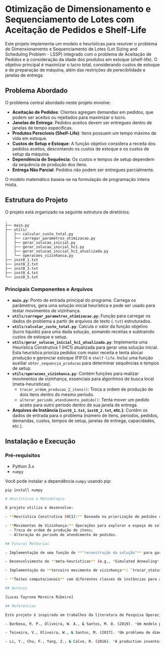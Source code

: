 
# Otimização de Dimensionamento e Sequenciamento de Lotes com Aceitação de Pedidos e Shelf-Life

Este projeto implementa um modelo e heurísticas para resolver o problema de Dimensionamento e Sequenciamento de Lotes (Lot Sizing and Scheduling Problem - LSSP) integrado com o problema de Aceitação de Pedidos e a consideração da idade dos produtos em estoque (shelf-life). O objetivo principal é maximizar o lucro total, considerando custos de estoque e de preparação de máquina, além das restrições de perecibilidade e janelas de entrega.

## Problema Abordado

O problema central abordado neste projeto envolve:

* **Aceitação de Pedidos**: Clientes agregam demandas em pedidos, que podem ser aceitos ou rejeitados para maximizar o lucro.
* **Janelas de Entrega**: Pedidos aceitos devem ser entregues dentro de janelas de tempo específicas.
* **Produtos Perecíveis (Shelf-Life)**: Itens possuem um tempo máximo de vida em estoque.
* **Custos de Setup e Estoque**: A função objetivo considera a receita dos pedidos aceitos, descontando os custos de estoque e os custos de setup da máquina.
* **Dependência de Sequência**: Os custos e tempos de setup dependem da sequência de produção dos itens.
* **Entrega Não Parcial**: Pedidos não podem ser entregues parcialmente.

O modelo matemático baseia-se na formulação de programação inteira mista.

## Estrutura do Projeto

O projeto está organizado na seguinte estrutura de diretórios:
```
.
├── main.py
├── utils/
│   ├── calcular_custo_total.py
│   ├── carregar_parametros_otimizacao.py
│   ├── gerar_solucao_inicial.py
│   ├── gerar_solucao_inicial_hc1.py
│   ├── gerar_solucao_inicial_hc1_atualizada.py
│   └── operacoes_vizinhanca.py
├── inst0_1.txt
├── inst0_2.txt
├── inst0_3.txt
├── inst0_4.txt
└── inst0_5.txt
```
### Principais Componentes e Arquivos

* **`main.py`**: Ponto de entrada principal do programa. Carrega os parâmetros, gera uma solução inicial heurística e pode ser usado para testar movimentos de vizinhança.
* **`utils/carregar_parametros_otimizacao.py`**: Função para carregar os dados do problema a partir de arquivos de texto (`.txt`) estruturados.
* **`utils/calcular_custo_total.py`**: Calcula o valor da função objetivo (lucro líquido) para uma dada solução, somando receitas e subtraindo custos de estoque e setup.
* **`utils/gerar_solucao_inicial_hc1_atualizada.py`**: Implementa uma Heurística Construtiva 1 (HC1) atualizada para gerar uma solução inicial. Esta heurística prioriza pedidos com maior receita e tenta alocar produção e gerenciar estoque (FIFO) e `shelf-life`. Inclui uma função auxiliar `obter_sequencia_producao` para determinar sequências e tempos de setup.
* **`utils/operacoes_vizinhanca.py`**: Contém funções para realizar movimentos de vizinhança, essenciais para algoritmos de busca local (meta-heurísticas).
    * `trocar_ordem_producao_2_itens()`: Troca a ordem de produção de dois itens dentro do mesmo período.
    * `alterar_periodo_atendimento_pedido()`: Tenta mover um pedido aceito para outro período dentro de sua janela de entrega.
* **Arquivos de Instância (`inst0_1.txt`, `inst0_2.txt`, etc.)**: Contêm os dados de entrada para o problema (número de itens, períodos, pedidos, demandas, custos, tempos de setup, janelas de entrega, capacidades, etc.).

## Instalação e Execução

### Pré-requisitos

* Python 3.x
* `numpy`

Você pode instalar a dependência `numpy` usando pip:

```bash
pip install numpy

# Heurísticas e Metodologia

O projeto utiliza e desenvolve:

- **Heurística Construtiva (HC1):** Baseada na priorização de pedidos com maior receita, seguida de um planejamento de produção, sequenciamento e gestão de estoque FIFO (*First-In, First-Out*).

- **Movimentos de Vizinhança:** Operações para explorar o espaço de soluções e refinar a qualidade das soluções encontradas pela heurística construtiva. Os movimentos implementados incluem:
  - Troca de ordem de produção de itens;
  - Alteração do período de atendimento de pedidos.

## Futuras Melhorias

- Implementação de uma função de **"reconstrução da solução"** para garantir a factibilidade de todas as variáveis (`x`, `I`, `Q`, `y`, `z`, `sequencias_producao`) após movimentos de vizinhança que alterem `gamma` (aceitação/período do pedido). Isso é crucial para o correto cálculo da FO e validação de restrições como *shelf-life*.

- Desenvolvimento de **meta-heurísticas** (e.g., *Simulated Annealing*, *Busca Tabu*, *GRASP*) que utilizem os movimentos de vizinhança para explorar de forma mais eficiente o espaço de soluções.

- Implementação do **terceiro movimento de vizinhança**: `trocar_status_aceitacao_pedido` (aceitar/rejeitar).

- **Testes computacionais** com diferentes classes de instâncias para avaliar o desempenho das heurísticas.

## Autores

[Lucas Tayrone Moreira Ribeiro]

## Referências

Este projeto é inspirado em trabalhos da literatura de Pesquisa Operacional, como os apresentados no LI Simpósio Brasileiro de Pesquisa Operacional (SBPO) e em artigos relacionados ao dimensionamento e sequenciamento de lotes com aceitação de pedidos e gestão de *shelf-life*.

- Barbosa, R. P., Oliveira, W. A., & Santos, M. O. (2019). *Um modelo para o problema de dimensionamento e sequenciamento de lotes com aceitação de pedidos*. LI Simpósio Brasileiro de Pesquisa Operacional.

- Teixeira, V., Oliveira, W., & Santos, M. (2017). *Um problema de dimensionamento e sequenciamento de lotes de produção com gerenciamento da demanda via pedidos e com tempos/custos de preparação dependentes da sequência*. Simpósio Brasileiro de Pesquisa Operacional.

- Li, Y., Chu, F., Yang, Z., & Calvo, R. (2016). *A production inventory routing planning for perishable food with quality consideration*. IFAC-PapersOnLine, 49(3), 407-412.
